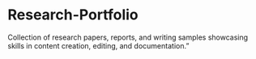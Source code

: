 # Research-Portfolio
Collection of research papers, reports, and writing samples showcasing skills in content creation, editing, and documentation.”
